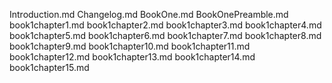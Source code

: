 Introduction.md
Changelog.md
BookOne.md
BookOnePreamble.md
book1chapter1.md
book1chapter2.md
book1chapter3.md
book1chapter4.md
book1chapter5.md
book1chapter6.md
book1chapter7.md
book1chapter8.md
book1chapter9.md
book1chapter10.md
book1chapter11.md
book1chapter12.md
book1chapter13.md
book1chapter14.md
book1chapter15.md